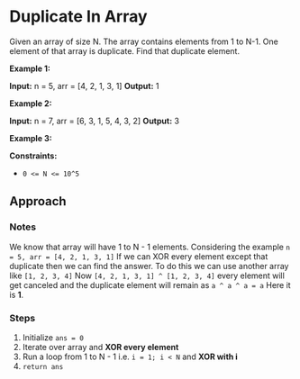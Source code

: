 # Duplicate In Array

Given an array of size N. The array contains elements from 1 to N-1. One element of that array is duplicate. Find that duplicate element.

**Example 1:**

**Input:** n = 5, arr = [4, 2, 1, 3, 1]
**Output:** 1

**Example 2:**

**Input:** n = 7, arr = [6, 3, 1, 5, 4, 3, 2]
**Output:** 3

**Example 3:**

**Constraints:**

-   `0 <= N <= 10^5`


## Approach

### Notes
 We know that array will have 1 to N - 1 elements.
 Considering the example `n = 5, arr = [4, 2, 1, 3, 1]`
 If we can XOR every element except that duplicate then we can find the answer.
 To do this we can use another array like `[1, 2, 3, 4]`
 Now  `[4, 2, 1, 3, 1] ^ [1, 2, 3, 4]` every element will get canceled and the duplicate element will remain as `a ^ a ^ a = a`
 Here it is **1**.

### Steps
1. Initialize `ans = 0`
2. Iterate over array and **XOR every element**
3. Run a loop from 1 to N - 1 i.e. `i = 1; i < N` and **XOR with i**
4. `return ans`

